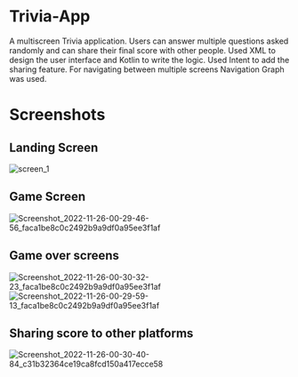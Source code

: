 # Trivia-App
A multiscreen Trivia application. Users can answer multiple questions asked randomly and can share their final score with other people. 
Used XML to design the user interface and Kotlin to write the logic.
Used Intent to add the sharing feature. For navigating between multiple screens Navigation Graph was used.

# Screenshots

## Landing Screen
![screen_1](https://user-images.githubusercontent.com/89255970/204042942-173e44f5-5831-4cda-aef1-ad116d01e509.png)

## Game Screen
![Screenshot_2022-11-26-00-29-46-56_faca1be8c0c2492b9a9df0a95ee3f1af](https://user-images.githubusercontent.com/89255970/204042993-aefe5f71-5a58-4188-9bff-7705332b62d8.jpg)

## Game over screens
![Screenshot_2022-11-26-00-30-32-23_faca1be8c0c2492b9a9df0a95ee3f1af](https://user-images.githubusercontent.com/89255970/204043028-20231dac-a16e-442b-8a1c-ac39ed5c906b.jpg)
![Screenshot_2022-11-26-00-29-59-13_faca1be8c0c2492b9a9df0a95ee3f1af](https://user-images.githubusercontent.com/89255970/204043049-4c2840d3-23e6-4051-8648-16bf68aa9f08.jpg)

## Sharing score to other platforms
![Screenshot_2022-11-26-00-30-40-84_c31b32364ce19ca8fcd150a417ecce58](https://user-images.githubusercontent.com/89255970/204043117-5badf5cd-dd5f-44d8-b3f0-2244c9832a20.jpg)
